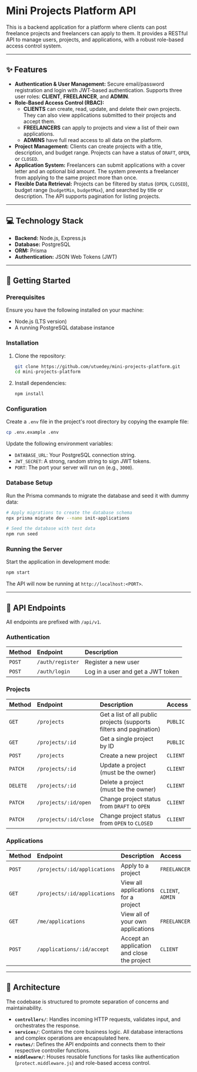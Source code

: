 # Mini Projects Platform API

This is a backend application for a platform where clients can post freelance projects and freelancers can apply to them. It provides a RESTful API to manage users, projects, and applications, with a robust role-based access control system.

-----

## ✨ Features

  * **Authentication & User Management:** Secure email/password registration and login with JWT-based authentication. Supports three user roles: **CLIENT**, **FREELANCER**, and **ADMIN**.
  * **Role-Based Access Control (RBAC):**
      * **CLIENTS** can create, read, update, and delete their own projects. They can also view applications submitted to their projects and accept them.
      * **FREELANCERS** can apply to projects and view a list of their own applications.
      * **ADMINS** have full read access to all data on the platform.
  * **Project Management:** Clients can create projects with a title, description, and budget range. Projects can have a status of `DRAFT`, `OPEN`, or `CLOSED`.
  * **Application System:** Freelancers can submit applications with a cover letter and an optional bid amount. The system prevents a freelancer from applying to the same project more than once.
  * **Flexible Data Retrieval:** Projects can be filtered by status (`OPEN`, `CLOSED`), budget range (`budgetMin`, `budgetMax`), and searched by title or description. The API supports pagination for listing projects.

-----

## 💻 Technology Stack

  * **Backend:** Node.js, Express.js
  * **Database:** PostgreSQL
  * **ORM:** Prisma
  * **Authentication:** JSON Web Tokens (JWT)

-----

## 🚀 Getting Started

### Prerequisites

Ensure you have the following installed on your machine:

  * Node.js (LTS version)
  * A running PostgreSQL database instance

### Installation

1.  Clone the repository:
    ```bash
    git clone https://github.com/utuedey/mini-projects-platform.git
    cd mini-projects-platform
    ```
2.  Install dependencies:
    ```bash
    npm install
    ```

### Configuration

Create a `.env` file in the project's root directory by copying the example file:

```bash
cp .env.example .env
```

Update the following environment variables:

  * `DATABASE_URL`: Your PostgreSQL connection string.
  * `JWT_SECRET`: A strong, random string to sign JWT tokens.
  * `PORT`: The port your server will run on (e.g., `3000`).

### Database Setup

Run the Prisma commands to migrate the database and seed it with dummy data:

```bash
# Apply migrations to create the database schema
npx prisma migrate dev --name init-applications

# Seed the database with test data
npm run seed
```

### Running the Server

Start the application in development mode:

```bash
npm start
```

The API will now be running at `http://localhost:<PORT>`.

-----

## 📖 API Endpoints

All endpoints are prefixed with `/api/v1`.

### Authentication

| Method | Endpoint                    | Description                                |
| :----- | :-------------------------- | :----------------------------------------- |
| `POST` | `/auth/register`            | Register a new user                        |
| `POST` | `/auth/login`               | Log in a user and get a JWT token          |

### Projects

| Method | Endpoint                        | Description                                                         | Access     |
| :----- | :------------------------------ | :------------------------------------------------------------------ | :--------- |
| `GET`  | `/projects`                     | Get a list of all public projects (supports filters and pagination) | `PUBLIC`   |
| `GET`  | `/projects/:id`                 | Get a single project by ID                                          | `PUBLIC`   |
| `POST` | `/projects`                     | Create a new project                                                | `CLIENT`   |
| `PATCH`| `/projects/:id`                 | Update a project (must be the owner)                                | `CLIENT`   |
| `DELETE`| `/projects/:id`                 | Delete a project (must be the owner)                                | `CLIENT`   |
| `PATCH`| `/projects/:id/open`            | Change project status from `DRAFT` to `OPEN`                        | `CLIENT`   |
| `PATCH`| `/projects/:id/close`           | Change project status from `OPEN` to `CLOSED`                       | `CLIENT`   |

### Applications

| Method | Endpoint                                | Description                                                     | Access     |
| :----- | :-------------------------------------- | :-------------------------------------------------------------- | :--------- |
| `POST` | `/projects/:id/applications`            | Apply to a project                                              | `FREELANCER` |
| `GET`  | `/projects/:id/applications`            | View all applications for a project                             | `CLIENT`, `ADMIN` |
| `GET`  | `/me/applications`                      | View all of your own applications                               | `FREELANCER` |
| `POST` | `/applications/:id/accept`              | Accept an application and close the project                     | `CLIENT`   |

-----

## 📐 Architecture

The codebase is structured to promote separation of concerns and maintainability.

  * **`controllers/`**: Handles incoming HTTP requests, validates input, and orchestrates the response.
  * **`services/`**: Contains the core business logic. All database interactions and complex operations are encapsulated here.
  * **`routes/`**: Defines the API endpoints and connects them to their respective controller functions.
  * **`middleware/`**: Houses reusable functions for tasks like authentication (`protect.middleware.js`) and role-based access control.